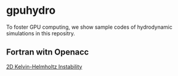 # gpuhydro
To foster GPU computing, we show sample codes of hydrodynamic simulations in this repositry.

## Fortran witn Openacc

[2D Kelvin-Helmholtz Instability](KHf90openacc/README.md)
